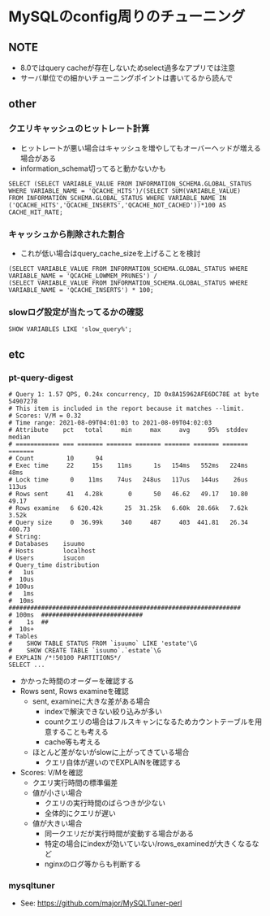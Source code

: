 # MySQLのconfig周りのチューニング

## NOTE
- 8.0ではquery cacheが存在しないためselect過多なアプリでは注意
- サーバ単位での細かいチューニングポイントは書いてるから読んで

## other
### クエリキャッシュのヒットレート計算
- ヒットレートが悪い場合はキャッシュを増やしてもオーバーヘッドが増える場合がある
- information_schema切ってると動かないかも
```
SELECT (SELECT VARIABLE_VALUE FROM INFORMATION_SCHEMA.GLOBAL_STATUS WHERE VARIABLE_NAME = 'QCACHE_HITS')/(SELECT SUM(VARIABLE_VALUE)
FROM INFORMATION_SCHEMA.GLOBAL_STATUS WHERE VARIABLE_NAME IN ('QCACHE_HITS','QCACHE_INSERTS','QCACHE_NOT_CACHED'))*100 AS CACHE_HIT_RATE;
```

### キャッシュから削除された割合
- これが低い場合はquery_cache_sizeを上げることを検討
```
(SELECT VARIABLE_VALUE FROM INFORMATION_SCHEMA.GLOBAL_STATUS WHERE VARIABLE_NAME = 'QCACHE_LOWMEM_PRUNES') /
(SELECT VARIABLE_VALUE FROM INFORMATION_SCHEMA.GLOBAL_STATUS WHERE VARIABLE_NAME = 'QCACHE_INSERTS') * 100;
```

### slowログ設定が当たってるかの確認
```
SHOW VARIABLES LIKE 'slow_query%';
```

## etc
### pt-query-digest
```
# Query 1: 1.57 QPS, 0.24x concurrency, ID 0x8A15962AFE6DC78E at byte 54907278
# This item is included in the report because it matches --limit.
# Scores: V/M = 0.32
# Time range: 2021-08-09T04:01:03 to 2021-08-09T04:02:03
# Attribute    pct   total     min     max     avg     95%  stddev  median
# ============ === ======= ======= ======= ======= ======= ======= =======
# Count         10      94
# Exec time     22     15s    11ms      1s   154ms   552ms   224ms    48ms
# Lock time      0    11ms    74us   248us   117us   144us    26us   113us
# Rows sent     41   4.28k       0      50   46.62   49.17   10.80   49.17
# Rows examine   6 620.42k      25  31.25k   6.60k  28.66k   7.62k   3.52k
# Query size     0  36.99k     340     487     403  441.81   26.34  400.73
# String:
# Databases    isuumo
# Hosts        localhost
# Users        isucon
# Query_time distribution
#   1us
#  10us
# 100us
#   1ms
#  10ms  ################################################################
# 100ms  ############################
#    1s  ##
#  10s+
# Tables
#    SHOW TABLE STATUS FROM `isuumo` LIKE 'estate'\G
#    SHOW CREATE TABLE `isuumo`.`estate`\G
# EXPLAIN /*!50100 PARTITIONS*/
SELECT ...
```
- かかった時間のオーダーを確認する
- Rows sent, Rows examineを確認
  - sent, examineに大きな差がある場合
    - indexで解決できない絞り込みが多い
    - countクエリの場合はフルスキャンになるためカウントテーブルを用意することも考える
    - cache等も考える
  - ほとんど差がないがslowに上がってきている場合
    - クエリ自体が遅いのでEXPLAINを確認する
- Scores: V/Mを確認
  - クエリ実行時間の標準偏差
  - 値が小さい場合
    - クエリの実行時間のばらつきが少ない
    - 全体的にクエリが遅い
  - 値が大きい場合
    - 同一クエリだが実行時間が変動する場合がある
    - 特定の場合にindexが効いていない/rows_examinedが大きくなるなど
    - nginxのログ等からも判断する

### mysqltuner
- See: https://github.com/major/MySQLTuner-perl

